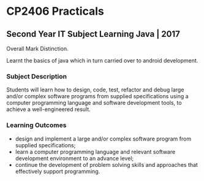 # CP2406 Practicals
## Second Year IT Subject Learning Java | 2017
Overall Mark Distinction.

Learnt the basics of java which in turn carried over to android development.

### Subject Description
Students will learn how to design, code, test, refactor and debug large and/or complex software programs from supplied specifications using a computer programming language and software development tools, to achieve a well-engineered result.

### Learning Outcomes
* design and implement a large and/or complex software program from supplied specifications;
* learn a computer programming language and relevant software development environment to an advance level;
* continue the development of problem solving skills and approaches that effectively support programming.
